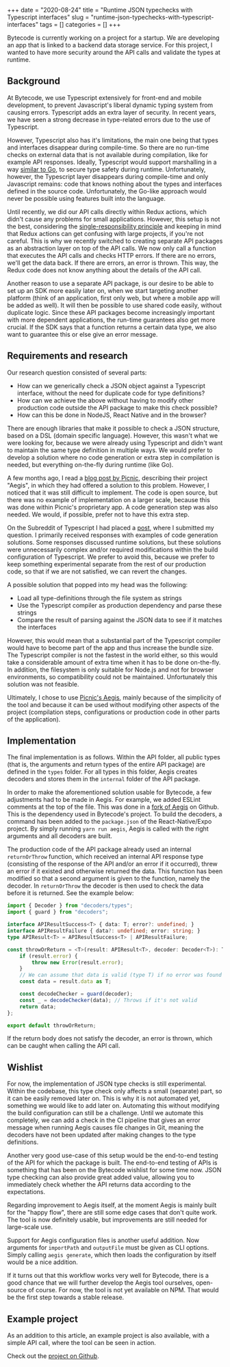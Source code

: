 +++
date = "2020-08-24"
title = "Runtime JSON typechecks with Typescript interfaces"
slug = "runtime-json-typechecks-with-typescript-interfaces"
tags = []
categories = []
+++


Bytecode is currently working on a project for a startup. We are developing an app that is linked to a backend data storage service. For this project, I wanted to have more security around the API calls and validate the types at runtime.

## Background

At Bytecode, we use Typescript extensively for front-end and mobile development, to prevent Javascript's liberal dynamic typing system from causing errors. Typescript adds an extra layer of security. In recent years, we have seen a strong decrease in type-related errors due to the use of Typescript.

However, Typescript also has it's limitations, the main one being that types and interfaces disappear during compile-time. So there are no run-time checks on external data that is not available during compilation, like for example API responses. Ideally, Typescript would support marshalling in a way [similar to Go](https://medium.com/rungo/working-with-json-in-go-7e3a37c5a07b), to secure type safety during runtime. Unfortunately, however, the Typescript layer disappears during compile-time and only Javascript remains: code that knows nothing about the types and interfaces defined in the source code. Unfortunately, the Go-like approach would never be possible using features built into the language.

Until recently, we did our API calls directly within Redux actions, which didn't cause any problems for small applications. However, this setup is not the best, considering the [single-responsibility principle](https://en.wikipedia.org/wiki/Single-responsibility_principle) and keeping in mind that Redux actions can get confusing with large projects, if you're not careful. This is why we recently switched to creating separate API packages as an abstraction layer on top of the API calls. We now only call a function that executes the API calls and checks HTTP errors. If there are no errors, we'll get the data back. If there are errors, an error is thrown. This way, the Redux code does not know anything about the details of the API call.

Another reason to use a separate API package, is our desire to be able to set up an SDK more easily later on, when we start targeting another platform (think of an application, first only web, but where a mobile app will be added as well). It will then be possible to use shared code easily, without duplicate logic. Since these API packages become increasingly important with more dependent applications, the run-time guarantees also get more crucial. If the SDK says that a function returns a certain data type, we also want to guarantee this or else give an error message.

## Requirements and research

Our research question consisted of several parts:
* How can we generically check a JSON object against a Typescript interface, without the need for duplicate code for type definitions?
* How can we achieve the above without having to modify other production code outside the API package to make this check possible?
* How can this be done in NodeJS, React Native and in the browser?

There are enough libraries that make it possible to check a JSON structure, based on a DSL (domain specific language). However, this wasn't what we were looking for, because we were already using Typescript and didn't want to maintain the same type definition in multiple ways. We would prefer to develop a solution where no code generation or extra step in compilation is needed, but everything on-the-fly during runtime (like Go).

A few months ago, I read a [blog post by Picnic](https://blog.picnic.nl/guarding-a-react-native-application-from-evil-json-6f7cbb4404de), describing their project "Aegis", in which they had offered a solution to this problem. However, I noticed that it was still difficult to implement. The code is open source, but there was no example of implementation on a larger scale, because this was done within Picnic's proprietary app. A code generation step was also needed. We would, if possible, prefer not to have this extra step.

On the Subreddit of Typescript I had placed a [post](https://www.reddit.com/r/typescript/comments/i8yk6i/validating_objects_type_at_runtime/), where I submitted my question. I primarily received responses with examples of code generation solutions. Some responses discussed runtime solutions, but these solutions were unnecessarily complex and/or required modifications within the build configuration of Typescript. We prefer to avoid this, because we prefer to keep something experimental separate from the rest of our production code, so that if we are not satisfied, we can revert the changes.

A possible solution that popped into my head was the following:
* Load all type-definitions through the file system as strings
* Use the Typescript compiler as production dependency and parse these strings
* Compare the result of parsing against the JSON data to see if it matches the interfaces

However, this would mean that a substantial part of the Typescript compiler would have to become part of the app and thus increase the bundle size. The Typescript compiler is not the fastest in the world either, so this would take a considerable amount of extra time when it has to be done on-the-fly. In addition, the filesystem is only suitable for Node.js and not for browser environments, so compatibility could not be maintained. Unfortunately this solution was not feasible.

Ultimately, I chose to use [Picnic's Aegis](https://github.com/PicnicSupermarket/aegis), mainly because of the simplicity of the tool and because it can be used without modifying other aspects of the project (compilation steps, configurations or production code in other parts of the application).

## Implementation

The final implementation is as follows. Within the API folder, all public types (that is, the arguments and return types of the entire API package) are defined in the `types` folder. For all types in this folder, Aegis creates decoders and stores them in the `internal` folder of the API package.

In order to make the aforementioned solution usable for Bytecode, a few adjustments had to be made in Aegis. For example, we added ESLint comments at the top of the file. This was done in a [fork of Aegis](https://github.com/lucianonooijen/aegis/tree/bytecode) on Github. This is the dependency used in Bytecode's project. To build the decoders, a command has been added to the `package.json` of the React-Native/Expo project. By simply running `yarn run aegis`, Aegis is called with the right arguments and all decoders are built.

The production code of the API package already used an internal `returnOrThrow` function, which received an internal API response type (consisting of the response of the API and/or an error if it occurred), threw an error if it existed and otherwise returned the data. This function has been modified so that a second argument is given to the function, namely the decoder. In `returnOrThrow` the decoder is then used to check the data before it is returned. See the example below:

```ts
import { Decoder } from "decoders/types";
import { guard } from "decoders";

interface APIResultSuccess<T> { data: T; error?: undefined; }
interface APIResultFailure { data?: undefined; error: string; }
type APIResult<T> = APIResultSuccess<T> | APIResultFailure;

const throwOrReturn = <T>(result: APIResult<T>, decoder: Decoder<T>): T => {
    if (result.error) {
        throw new Error(result.error);
    }
    // We can assume that data is valid (type T) if no error was found
    const data = result.data as T;

    const decodeChecker = guard(decoder);
    const _ = decodeChecker(data); // Throws if it's not valid
    return data;
};

export default throwOrReturn;

```

If the return body does not satisfy the decoder, an error is thrown, which can be caught when calling the API call.

## Wishlist

For now, the implementation of JSON type checks is still experimental. Within the codebase, this type check only affects a small (separate) part, so it can be easily removed later on. This is why it is not automated yet, something we would like to add later on. Automating this without modifying the build configuration can still be a challenge. Until we automate this completely, we can add a check in the CI pipeline that gives an error message when running Aegis causes file changes in Git, meaning the decoders have not been updated after making changes to the type definitions.

Another very good use-case of this setup would be the end-to-end testing of the API for which the package is built. The end-to-end testing of APIs is something that has been on the Bytecode wishlist for some time now. JSON type checking can also provide great added value, allowing you to immediately check whether the API returns data according to the expectations.

Regarding improvement to Aegis itself, at the moment Aegis is mainly built for the "happy flow", there are still some edge cases that don't quite work. The tool is now definitely usable, but improvements are still needed for large-scale use.

Support for Aegis configuration files is another useful addition. Now arguments for `importPath` and `outputFile` must be given as CLI options. Simply calling `aegis generate`, which then loads the configuration by itself would be a nice addition.

If it turns out that this workflow works very well for Bytecode, there is a good chance that we will further develop the Aegis tool ourselves, open-source of course. For now, the tool is not yet available on NPM. That would be the first step towards a stable release.

## Example project

As an addition to this article, an example project is also available, with a simple API call, where the tool can be seen in action.

Check out the [project on Github](https://github.com/lucianonooijen/ts-runtime-json-checks-example).